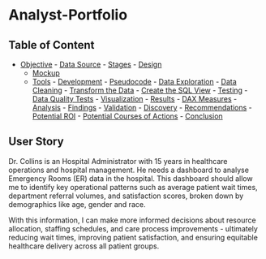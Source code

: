 # Analyst-Portfolio

## Table of Content
   - [Objective](#objective)
    - [Data Source](#data-source)
    - [Stages](#stages)
    - [Design](#design)
      - [Mockup](#mockup)
      - [Tools](#tools)
    - [Development](#development)
    - [Pseudocode](#pseudocode)
    - [Data Exploration](#data-exploration)
    - [Data Cleaning](#data-cleaning)
    - [Transform the Data](#transform-the-data)
    - [Create the SQL View](#create-the-sql-view)
    - [Testing](#testing)
    - [Data Quality Tests](#data-quality-tests)
    - [Visualization](#visualization)
    - [Results](#results)
    - [DAX Measures](#dax-measures)
    - [Analysis](#analysis)
    - [Findings](#findings)
    - [Validation](#validation)
    - [Discovery](#discovery)
    - [Recommendations](#recommendations)
    - [Potential ROI](#potential-roi)
    - [Potential Courses of Actions](#potential-courses-of-actions)
    - [Conclusion](#conclusion)

## User Story
Dr. Collins is an Hospital Administrator with 15 years in healthcare operations and hospital management. He needs a dashboard to analyse Emergency Rooms (ER) data in the hospital.
This dashboard should allow me to identify key operational patterns such as average patient wait times, department referral volumes, and satisfaction scores, broken down by demographics like age, gender and race.

With this information, I can make more informed decisions about resource allocation, staffing schedules, and care process improvements - ultimately reducing wait times, improving patient satisfaction, and ensuring equitable healthcare delivery across all patient groups.
